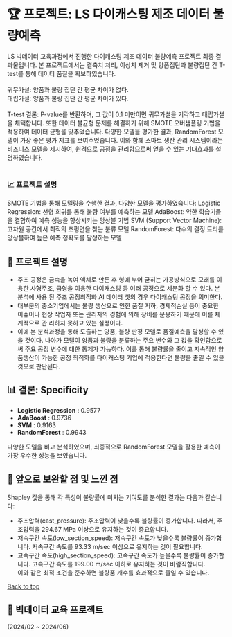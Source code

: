 <a name="top"></a>
# 🏆 프로젝트: LS 다이캐스팅 제조 데이터 불량예측

LS 빅데이터 교육과정에서 진행한 다이캐스팅 제조 데이터 불량예측 프로젝트 최종 결과물입니다. 본 프로젝트에서는 결측치 처리, 이상치 제거 및 양품집단과 불량집단 간 T-test를 통해 데이터 품질을 확보하였습니다.
<br><br>
귀무가설: 양품과 불량 집단 간 평균 차이가 없다.        
대립가설: 양품과 불량 집단 간 평균 차이가 있다.       
<br>
T-test 결론: P-value를 반환하며, 그 값이 0.1 미만이면 귀무가설을 기각하고 대립가설을 채택합니다. 또한 데이터 불균형 문제를 해결하기 위해 SMOTE 오버샘플링 기법을 적용하여 데이터 균형을 맞추었습니다. 다양한 모델을 평가한 결과, RandomForest 모델이 가장 좋은 평가 지표를 보여주었습니다. 이와 함께 스마트 생산 관리 시스템이라는 비즈니스 모델을 제시하여, 원격으로 공정을 관리함으로써 얻을 수 있는 기대효과를 설명하였습니다.
<br><br>
### 📈 프로젝트 설명
SMOTE 기법을 통해 모델링을 수행한 결과, 다양한 모델을 평가하였습니다:
Logistic Regression: 선형 회귀를 통해 불량 여부를 예측하는 모델
AdaBoost: 약한 학습기들을 결합하여 예측 성능을 향상시키는 앙상블 기법
SVM (Support Vector Machine): 고차원 공간에서 최적의 초평면을 찾는 분류 모델
RandomForest: 다수의 결정 트리를 앙상블하여 높은 예측 정확도를 달성하는 모델
## 📌 프로젝트 설명
- 주조 공정은 금속을 녹여 액체로 만든 후 형에 부어 굳히는 가공방식으로 모래를 이용한 사형주조, 금형을 이용한 다이캐스팅 등 여러 공정으로 세분화 할 수 있다. 본 분석에 사용 
된 주조 공정최적화 AI 데이터 셋의 경우 다이캐스팅 공정을 의미한다.    
- 대부분의 중소기업에서는 불량 생산으로 인한 품질 저하, 경제적손실 등이 중요한 이슈이나 현장 작업자 또는 관리자의 경험에 의해 장비를 운용하기 때문에 이를 체계적으로 관 
리하지 못하고 있는 실정이다.      
- 이에 본 분석과정을 통해 도출하는 양품, 불량 판정 모델로 품질예측을 달성할 수 있을 것이다. 나아가 모델이 양품과 불량을 분류하는 주요 변수와 그 값을 확인함으로써 주요 공정 
변수에 대한 통제가 가능하다. 이를 통해 불량률을 줄이고 지속적인 양품생산이 가능한 공정 최적화를 다이캐스팅 기업에 적용한다면 불량을 줄일 수 있을 것으로 판단된다.

## 📊 결론: Specificity
- **Logistic Regression** : 0.9577
- **AdaBoost** : 0.9736
- **SVM** : 0.9163
- **RandomForest** : 0.9943  

다양한 모델을 비교 분석하였으며, 최종적으로 RandomForest 모델을 활용한 예측이 가장 우수한 성능을 보였습니다. 

## 🚀 앞으로 보완할 점 및 느낀 점
Shapley 값을 통해 각 특성이 불량률에 미치는 기여도를 분석한 결과는 다음과 같습니다:      

- 주조압력(cast_pressure): 주조압력이 낮을수록 불량률이 증가합니다. 따라서, 주조압력을 294.67 MPa 이상으로 유지하는 것이 중요합니다.
- 저속구간 속도(low_section_speed): 저속구간 속도가 낮을수록 불량률이 증가합니다. 저속구간 속도를 93.33 m/sec 이상으로 유지하는 것이 필요합니다.
- 고속구간 속도(high_section_speed): 고속구간 속도가 높을수록 불량률이 증가합니다. 고속구간 속도를 199.00 m/sec 이하로 유지하는 것이 바람직합니다.        
이와 같은 최적 조건을 준수하면 불량품 개수를 효과적으로 줄일 수 있습니다.

[Back to top](#top)

## 📅 빅데이터 교육 프로젝트
(2024/02 ~ 2024/06)



